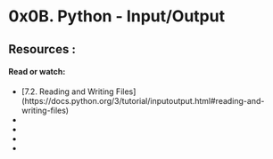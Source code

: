 # 0x0B. Python - Input/Output

## Resources :

#### Read or watch:

<ul>
    <li>[7.2. Reading and Writing Files](https://docs.python.org/3/tutorial/inputoutput.html#reading-and-writing-files)</li>
    <li></li>
    <li></li>
    <li></li>
    <li></li>
</ul>